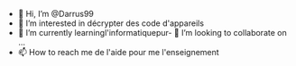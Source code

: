 - 👋 Hi, I’m @Darrus99
- 👀 I’m interested in décrypter des code d'appareils 
- 🌱 I’m currently learningl'informatiquepur- 💞️ I’m looking to collaborate on ...
- 📫 How to reach me de l'aide pour me l'enseignement 

<!---
Darrus99/Darrus99 is a ✨ special ✨ repository because its `README.md` (this file) appears on your GitHub profile.
You can click the Preview link to take a look at your changes.
--->
